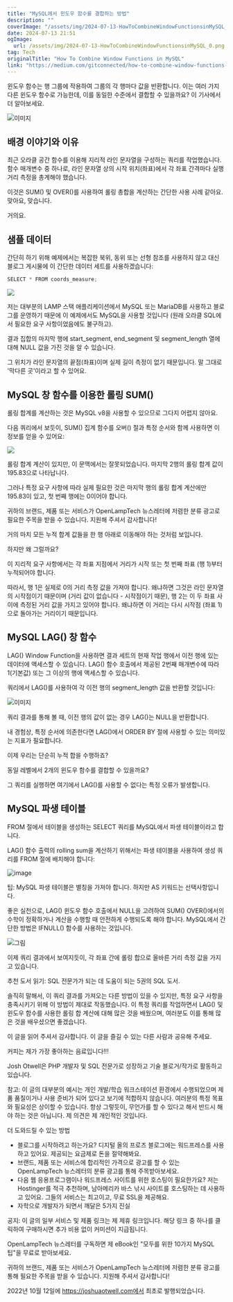 ```yaml
---
title: "MySQL에서 윈도우 함수를 결합하는 방법"
description: ""
coverImage: "/assets/img/2024-07-13-HowToCombineWindowFunctionsinMySQL_0.png"
date: 2024-07-13 21:51
ogImage: 
  url: /assets/img/2024-07-13-HowToCombineWindowFunctionsinMySQL_0.png
tag: Tech
originalTitle: "How To Combine Window Functions in MySQL"
link: "https://medium.com/gitconnected/how-to-combine-window-functions-in-mysql-c4efa608b282"
---
```



윈도우 함수는 행 그룹에 작용하여 그룹의 각 행마다 값을 반환합니다. 이는 여러 가지 다른 윈도우 함수로 가능한데, 이를 동일한 수준에서 결합할 수 있을까요? 이 기사에서 더 알아보세요.

![이미지](/assets/img/2024-07-13-HowToCombineWindowFunctionsinMySQL_0.png)

## 배경 이야기와 이유

최근 오라클 공간 함수를 이용해 지리적 라인 문자열을 구성하는 쿼리를 작업했습니다. 함수 매개변수 중 하나로, 라인 문자열 상의 시작 위치(좌표)에서 각 좌표 간격마다 실행 거리 측정을 총계해야 했습니다.

<div class="content-ad"></div>

이것은 SUM() 및 OVER()를 사용하여 롤링 총합을 계산하는 간단한 사용 사례 같아요. 맞아요, 맞습니다.

거의요.

## 샘플 데이터

간단히 하기 위해 예제에서는 복잡한 북위, 동위 또는 선형 참조를 사용하지 않고 대신 블로그 게시물에 이 간단한 데이터 세트를 사용하겠습니다:

<div class="content-ad"></div>

```js
SELECT * FROM coords_measure;
```

<img src="/assets/img/2024-07-13-HowToCombineWindowFunctionsinMySQL_1.png" />

저는 대부분의 LAMP 스택 애플리케이션에서 MySQL 또는 MariaDB를 사용하고 블로그를 운영하기 때문에 이 예제에서도 MySQL을 사용할 것입니다 (원래 오라클 SQL에서 필요한 요구 사항이었음에도 불구하고).

결과 집합의 마지막 행에 start_segment, end_segment 및 segment_length 열에 대해 NULL 값을 가진 것을 알 수 있습니다.

<div class="content-ad"></div>

그 위치가 라인 문자열의 끝점(좌표)이며 실제 길이 측정이 없기 때문입니다. 말 그대로 '막다른 곳'이라고 할 수 있어요.

## MySQL 창 함수를 이용한 롤링 SUM()

롤링 합계를 계산하는 것은 MySQL v8을 사용할 수 있으므로 그다지 어렵지 않아요.

다음 쿼리에서 보듯이, SUM() 집계 함수를 오버() 절과 특정 순서와 함께 사용하면 이 정보를 얻을 수 있어요:

<div class="content-ad"></div>


<img src="/assets/img/2024-07-13-HowToCombineWindowFunctionsinMySQL_2.png" />

롤링 합계 계산이 있지만, 이 문맥에서는 잘못되었습니다. 마지막 2행의 롤링 합계 값이 195.83으로 나타납니다.

그러나 특정 요구 사항에 따라 실제 필요한 것은 마지막 행의 롤링 합계 계산에만 195.83이 있고, 첫 번째 행에는 0이어야 합니다.

귀하의 브랜드, 제품 또는 서비스가 OpenLampTech 뉴스레터에 저렴한 분류 광고로 필요한 주목을 받을 수 있습니다. 지원해 주셔서 감사합니다!


<div class="content-ad"></div>

거의 마치 모든 누적 합계 값들을 한 행 아래로 이동해야 하는 것처럼 보입니다.

하지만 왜 그럴까요?

이 지리적 요구 사항에서는 각 좌표 지점에서 거리가 시작 또는 첫 번째 좌표 (행 1)부터 누적되어야 합니다.

따라서, 행 1은 실제로 0의 거리 측정 값을 가져야 합니다. 왜냐하면 그것은 라인 문자열의 시작점이기 때문이며 (거리 값이 없습니다 - 시작점이기 때문), 행 2는 이 두 좌표 사이에 측정된 거리 값을 가지고 있어야 합니다. 왜냐하면 이 거리는 다시 시작점 (좌표 1)으로 돌아가는 거리이기 때문입니다.

<div class="content-ad"></div>

## MySQL LAG() 창 함수

LAG() Window Function을 사용하면 결과 세트의 현재 작업 행에서 이전 행에 있는 데이터에 액세스할 수 있습니다. LAG() 함수 호출에서 제공된 2번째 매개변수에 따라 1(기본값) 또는 그 이상의 행에 액세스할 수 있습니다.

쿼리에서 LAG()를 사용하여 각 이전 행의 segment_length 값을 반환할 것입니다:

![이미지](/assets/img/2024-07-13-HowToCombineWindowFunctionsinMySQL_3.png)

<div class="content-ad"></div>

쿼리 결과를 통해 볼 때, 이전 행의 값이 없는 경우 LAG()는 NULL을 반환합니다.

내 경험상, 특정 순서에 의존한다면 LAG()에서 ORDER BY 절에 사용할 수 있는 의미있는 지표가 필요합니다.

이제 우리는 단순히 누적 합을 수행하죠?

동일 레벨에서 2개의 윈도우 함수를 결합할 수 있을까요?

<div class="content-ad"></div>

그 쿼리를 실행하면 여기에서 LAG()를 사용할 수 없다는 특정 오류가 발생합니다.

## MySQL 파생 테이블

FROM 절에서 테이블을 생성하는 SELECT 쿼리를 MySQL에서 파생 테이블이라고 합니다.

<div class="content-ad"></div>

LAG() 함수 출력의 rolling sum을 계산하기 위해서는 파생 테이블을 사용하여 생성 쿼리를 FROM 절에 배치해야 합니다:

![image](/assets/img/2024-07-13-HowToCombineWindowFunctionsinMySQL_4.png)

팁: MySQL 파생 테이블은 별칭을 가져야 합니다. 하지만 AS 키워드는 선택사항입니다.

좋은 실천으로, LAG() 윈도우 함수 호출에서 NULL을 고려하여 SUM() OVER()에서의 수학이 정확하거나 계산을 수행할 때 안전하게 수행되도록 해야 합니다. MySQL에서 간단한 방법은 IFNULL() 함수를 사용하는 것입니다.

<div class="content-ad"></div>

![그림](/assets/img/2024-07-13-HowToCombineWindowFunctionsinMySQL_5.png)

이제 쿼리 결과에서 보여지듯이, 각 좌표 간에 롤링 합으로 올바른 거리 측정 값을 가지고 있습니다.

추천 도서 읽기: SQL 전문가가 되는 데 도움이 되는 5권의 SQL 도서.

솔직히 말해서, 이 쿼리 결과를 가져오는 다른 방법이 있을 수 있지만, 특정 요구 사항을 충족시키기 위해 이 방법이 제대로 작동했습니다. 이 특정 쿼리를 작업하면서 LAG() 및 윈도우 함수를 사용한 롤링 합 계산에 대해 많은 것을 배웠으며, 여러분도 이를 통해 많은 것을 배우셨으면 좋겠습니다.

<div class="content-ad"></div>

이 글을 읽어 주셔서 감사합니다. 이 글을 즐길 수 있는 다른 사람과 공유해 주세요.

커피는 제가 가장 좋아하는 음료입니다!!!

Josh Otwell은 PHP 개발자 및 SQL 전문가로 성장하고 기술 블로거/작가로 활동하고 있습니다.

참고: 이 글의 대부분의 예시는 개인 개발/학습 워크스테이션 환경에서 수행되었으며 제품 품질이거나 사용 준비가 되어 있다고 보기에 적합하지 않습니다. 여러분의 특정 목표와 필요성은 상이할 수 있습니다. 항상 그렇듯이, 무언가를 할 수 있다고 해서 반드시 해야 하는 것은 아닙니다. 제 의견은 제 개인적인 것입니다.

<div class="content-ad"></div>

더 도와드릴 수 있는 방법

- 블로그를 시작하려고 하는가요? 디지털 올의 프로즈 블로그에는 워드프레스를 사용하고 있어요. 제공되는 요금제로 돈을 절약해봐요.
- 브랜드, 제품 또는 서비스에 합리적인 가격으로 광고를 할 수 있는 OpenLampTech 뉴스레터의 분류 광고를 통해 주목받아보세요.
- 다음 웹 응용프로그램이나 워드프레스 사이트를 위한 호스팅이 필요한가요? 저는 Hostinger를 적극 추천하며, 남아메리카 바스 낚시 사이트를 호스팅하는 데 사용하고 있어요. 그들의 서비스는 최고이고, 무료 SSL을 제공해요.
- 자학으로 개발자가 되면서 깨달은 5가지 진실

공지: 이 글의 일부 서비스 및 제품 링크는 제 제휴 링크입니다. 해당 링크 중 하나를 클릭하여 구매하시면 추가 비용 없이 커미션이 지급됩니다.

OpenLampTech 뉴스레터를 구독하면 제 eBook인 "모두를 위한 10가지 MySQL 팁"을 무료로 받아보세요.

<div class="content-ad"></div>

귀하의 브랜드, 제품 또는 서비스가 OpenLampTech 뉴스레터에 저렴한 분류 광고를 통해 필요한 주목을 받을 수 있습니다. 지원해 주셔서 감사합니다!

2022년 10월 12일에 https://joshuaotwell.com에서 최초로 발행되었습니다.